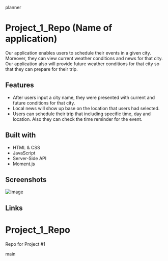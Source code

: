 planner
# Project_1_Repo (Name of application)
Our application enables users to schedule their events in a given city. Moreover, they can view current weather conditions and news for that city. Our application also will provide future weather conditions for that city so that they can prepare for their trip.

## Features

* After users input a city name, they were presented with current and future conditions for that city.
* Local news will show up base on the location that users had selected.
* Users can schedule their trip that including specific time, day and location. Also they can check the time reminder for the event.

## Built with
* HTML & CSS
* JavaScript
* Server-Side API
* Moment.js

## Screenshots
![image](https://user-images.githubusercontent.com/49040064/199138683-acdefb9e-5f3b-4f51-a890-724724da851f.png)

## Links

# Project_1_Repo
Repo for Project #1

main
